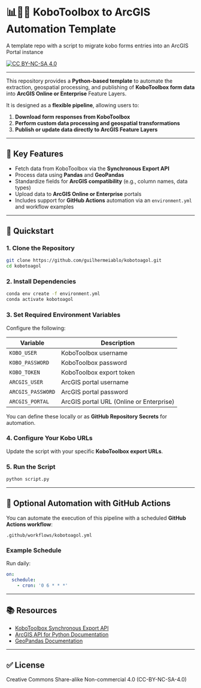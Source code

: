 # 📊🐍🌐 KoboToolbox to ArcGIS Automation Template
A template repo with a script to migrate kobo forms entries into an ArcGIS Portal instance

[![CC BY-NC-SA 4.0][cc-by-nc-sa-shield]][cc-by-nc-sa]

[cc-by-nc-sa]: http://creativecommons.org/licenses/by-nc-sa/4.0/
[cc-by-nc-sa-shield]: https://img.shields.io/badge/License-CC%20BY--NC--SA%204.0-lightgrey.svg


---


This repository provides a **Python-based template** to automate the extraction, geospatial processing, and publishing of **KoboToolbox form data** into **ArcGIS Online or Enterprise** Feature Layers.

It is designed as a **flexible pipeline**, allowing users to:

1. **Download form responses from KoboToolbox**
2. **Perform custom data processing and geospatial transformations**
3. **Publish or update data directly to ArcGIS Feature Layers**

---

## 🔧 Key Features

* Fetch data from KoboToolbox via the **Synchronous Export API**
* Process data using **Pandas** and **GeoPandas**
* Standardize fields for **ArcGIS compatibility** (e.g., column names, data types)
* Upload data to **ArcGIS Online or Enterprise** portals
* Includes support for **GitHub Actions** automation via an `environment.yml` and workflow examples

---

## 🚀 Quickstart

### 1. Clone the Repository

```bash
git clone https://github.com/guilhermeiablo/kobotoagol.git
cd kobotoagol
```

### 2. Install Dependencies

```bash
conda env create -f environment.yml
conda activate kobotoagol
```

### 3. Set Required Environment Variables

Configure the following:

| Variable          | Description                              |
| ----------------- | ---------------------------------------- |
| `KOBO_USER`       | KoboToolbox username                     |
| `KOBO_PASSWORD`   | KoboToolbox password                     |
| `KOBO_TOKEN`      | KoboToolbox export token                 |
| `ARCGIS_USER`     | ArcGIS portal username                   |
| `ARCGIS_PASSWORD` | ArcGIS portal password                   |
| `ARCGIS_PORTAL`   | ArcGIS portal URL (Online or Enterprise) |

You can define these locally or as **GitHub Repository Secrets** for automation.

### 4. Configure Your Kobo URLs

Update the script with your specific **KoboToolbox export URLs**.

### 5. Run the Script

```bash
python script.py
```

---

## 🔄 Optional Automation with GitHub Actions

You can automate the execution of this pipeline with a scheduled **GitHub Actions workflow**:

```
.github/workflows/kobotoagol.yml
```

### Example Schedule

Run daily:

```yaml
on:
  schedule:
    - cron: '0 6 * * *'
```

---

## 📚 Resources

* [KoboToolbox Synchronous Export API](https://support.kobotoolbox.org/synchronous_exports.html)
* [ArcGIS API for Python Documentation](https://developers.arcgis.com/python/)
* [GeoPandas Documentation](https://geopandas.org/)

---

## ✅ License

Creative Commons Share-alike Non-commercial 4.0 (CC-BY-NC-SA-4.0)

